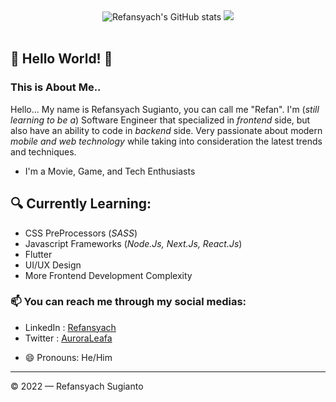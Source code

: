 <!--
**AuroraLeafa/AuroraLeafa** is a ✨ _special_ ✨ repository because its `README.md` (this file) appears on your GitHub profile.

Here are some ideas to get you started:

- 🔭 I’m currently working on ...
- 🌱 I’m currently learning ...
- 👯 I’m looking to collaborate on ...
- 🤔 I’m looking for help with ...
- 💬 Ask me about ...
- 📫 How to reach me: ...
- 😄 Pronouns: ...
- ⚡ Fun fact: ...
-->
<div align=center>
  <img src="https://github-readme-stats.vercel.app/api?username=AuroraLeafa&show_icons=true&theme=tokyonight" alt="Refansyach's GitHub stats">
  <img src="https://github-readme-stats.vercel.app/api/top-langs/?username=AuroraLeafa&layout=compact&theme=tokyonight" />
  <br><br>
</div>

## 👋 Hello World! 👋
### This is About Me..

Hello... My name is Refansyach Sugianto, you can call me "Refan". I'm (*still learning to be a*) Software Engineer that specialized in *frontend* side, but also have an ability to code in *backend* side. Very passionate about modern *mobile and web technology* while taking into consideration the latest trends and techniques.
- I'm a Movie, Game, and Tech Enthusiasts

## 🔍 Currently Learning:
- CSS PreProcessors (*SASS*)
- Javascript Frameworks (*Node.Js, Next.Js, React.Js*)
- Flutter 
- UI/UX Design
- More Frontend Development Complexity


### 📫 You can reach me through my social medias:

- LinkedIn  : [Refansyach](https://www.linkedin.com/in/refansyach/)
- Twitter   : [AuroraLeafa](https://www.twitter.com/AuroraLeafa)
<!--
- Email     : [revansahdr@gmail.com](mailto:revansahdr@gmail.com)
- Instagram : [revansahdragunov](https://www.instagram.com/revansahdragunov)
- 
-->
- 😄 Pronouns: He/Him

---

© 2022 — Refansyach Sugianto
